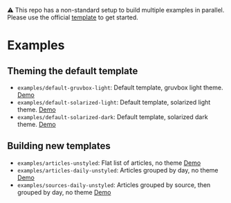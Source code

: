 ⚠ This repo has a non-standard setup to build multiple examples in parallel. Please use the official [template](https://github.com/osmoscraft/osmosfeed) to get started.

# Examples

## Theming the default template

- `examples/default-gruvbox-light`: Default template, gruvbox light theme. [Demo](https://osmoscraft.github.io/osmosfeed-examples/default-gruvbox-light/)
- `examples/default-solarized-light`: Default template, solarized light theme. [Demo](https://osmoscraft.github.io/osmosfeed-examples/default-solarized-light/)
- `examples/default-solarized-dark`: Default template, solarized dark theme. [Demo](https://osmoscraft.github.io/osmosfeed-examples/default-solarized-dark/)

## Building new templates

- `examples/articles-unstyled`: Flat list of articles, no theme [Demo](https://osmoscraft.github.io/osmosfeed-examples/articles-unstyled/)
- `examples/articles-daily-unstyled`: Articles grouped by day, no theme [Demo](https://osmoscraft.github.io/osmosfeed-examples/articles-daily-unstyled/)
- `examples/sources-daily-unstyled`: Articles grouped by source, then grouped by day, no theme [Demo](https://osmoscraft.github.io/osmosfeed-examples/sources-daily-unstyled/)
